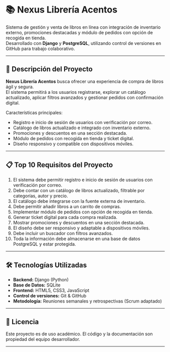 # 📚 Nexus Librería Acentos

Sistema de gestión y venta de libros en línea con integración de inventario externo, promociones destacadas y módulo de pedidos con opción de recogida en tienda.  
Desarrollado con **Django** y **PostgreSQL**, utilizando control de versiones en GitHub para trabajo colaborativo.

---

## 📌 Descripción del Proyecto

**Nexus Librería Acentos** busca ofrecer una experiencia de compra de libros ágil y segura.  
El sistema permitirá a los usuarios registrarse, explorar un catálogo actualizado, aplicar filtros avanzados y gestionar pedidos con confirmación digital.  

Características principales:
- Registro e inicio de sesión de usuarios con verificación por correo.
- Catálogo de libros actualizado e integrado con inventario externo.
- Promociones y descuentos en una sección destacada.
- Módulo de pedidos con recogida en tienda y ticket digital.
- Diseño responsivo y compatible con dispositivos móviles.

---

## 📋 Top 10 Requisitos del Proyecto

1. El sistema debe permitir registro e inicio de sesión de usuarios con verificación por correo.  
2. Debe contar con un catálogo de libros actualizado, filtrable por categorías, autor y precio.  
3. El catálogo debe integrarse con la fuente externa de inventario.  
4. Debe permitir añadir libros a un carrito de compras.  
5. Implementar módulo de pedidos con opción de recogida en tienda.  
6. Generar ticket digital para cada compra realizada.  
7. Mostrar promociones y descuentos en una sección destacada.  
8. El diseño debe ser responsivo y adaptable a dispositivos móviles.  
9. Debe incluir un buscador con filtros avanzados.  
10. Toda la información debe almacenarse en una base de datos PostgreSQL y estar protegida.  

---

## 🛠 Tecnologías Utilizadas

- **Backend:** Django (Python)
- **Base de Datos:** SQLite
- **Frontend:** HTML5, CSS3, JavaScript
- **Control de versiones:** Git & GitHub
- **Metodología:** Reuniones semanales y retrospectivas (Scrum adaptado)

---

## 📄 Licencia
Este proyecto es de uso académico. El código y la documentación son propiedad del equipo desarrollador.

---

